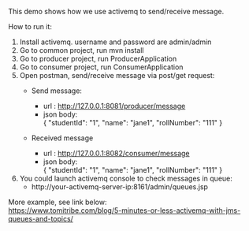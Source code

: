 This demo shows how we use activemq to send/receive message. </br>

How to run it:
1. Install activemq. username and password are admin/admin
2. Go to common project, run mvn install
3. Go to producer project, run ProducerApplication
4. Go to consumer project, run ConsumerApplication
5. Open postman, send/receive message via post/get request:
    - Send message:
      - url : http://127.0.0.1:8081/producer/message
      - json body: </br>
        {
        "studentId": "1",
        "name": "jane1",
        "rollNumber": "111"
        }

    - Received message
        - url : http://127.0.0.1:8082/consumer/message
        - json body: </br>
          {
          "studentId": "1",
          "name": "jane1",
          "rollNumber": "111"
          }
6. You could launch activemq console to check messages in queue:
    - http://your-activemq-server-ip:8161/admin/queues.jsp

More example, see link below:</br>
https://www.tomitribe.com/blog/5-minutes-or-less-activemq-with-jms-queues-and-topics/